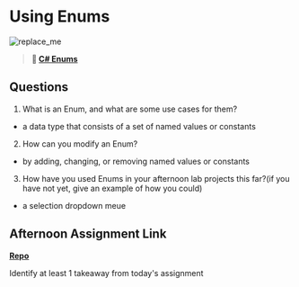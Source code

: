 # Using Enums

![replace_me](https://codeworks.blob.core.windows.net/public/assets/img/illustrations/placeholder.svg)

> **📖 [C# Enums](https://codeworksacademy.com/fs-student-guide/resources/wk10/03-Enums)**

## Questions

1. What is an Enum, and what are some use cases for them?
- a data type that consists of a set of named values or constants
2. How can you modify an Enum?
- by adding, changing, or removing named values or constants
3. How have you used Enums in your afternoon lab projects this far?(if you have not yet, give an example of how you could)
- a selection dropdown meue
## Afternoon Assignment Link

**[Repo](https://github.com/BrysonBloom/Chechpoint)**

Identify at least 1 takeaway from today's assignment
